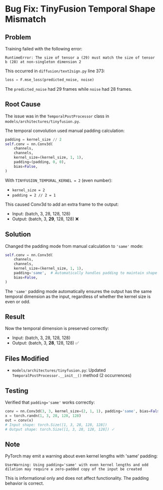 # Bug Fix: TinyFusion Temporal Shape Mismatch

## Problem
Training failed with the following error:
```
RuntimeError: The size of tensor a (29) must match the size of tensor b (28) at non-singleton dimension 2
```

This occurred in `diffusion/text2sign.py` line 373:
```python
loss = F.mse_loss(predicted_noise, noise)
```

The `predicted_noise` had 29 frames while `noise` had 28 frames.

## Root Cause
The issue was in the `TemporalPostProcessor` class in `models/architectures/tinyfusion.py`. 

The temporal convolution used manual padding calculation:
```python
padding = kernel_size // 2
self.conv = nn.Conv3d(
    channels,
    channels,
    kernel_size=(kernel_size, 1, 1),
    padding=(padding, 0, 0),
    bias=False,
)
```

With `TINYFUSION_TEMPORAL_KERNEL = 2` (even number):
- `kernel_size = 2`
- `padding = 2 // 2 = 1`

This caused Conv3d to add an extra frame to the output:
- Input: (batch, 3, 28, 128, 128)
- Output: (batch, 3, **29**, 128, 128) ❌

## Solution
Changed the padding mode from manual calculation to `'same'` mode:

```python
self.conv = nn.Conv3d(
    channels,
    channels,
    kernel_size=(kernel_size, 1, 1),
    padding='same',  # Automatically handles padding to maintain shape
    bias=False,
)
```

The `'same'` padding mode automatically ensures the output has the same temporal dimension as the input, regardless of whether the kernel size is even or odd.

## Result
Now the temporal dimension is preserved correctly:
- Input: (batch, 3, 28, 128, 128)
- Output: (batch, 3, **28**, 128, 128) ✅

## Files Modified
- `models/architectures/tinyfusion.py`: Updated `TemporalPostProcessor.__init__()` method (2 occurrences)

## Testing
Verified that `padding='same'` works correctly:
```python
conv = nn.Conv3d(3, 3, kernel_size=(2, 1, 1), padding='same', bias=False)
x = torch.randn(1, 3, 28, 128, 128)
out = conv(x)
# Input shape: torch.Size([1, 3, 28, 128, 128])
# Output shape: torch.Size([1, 3, 28, 128, 128]) ✓
```

## Note
PyTorch may emit a warning about even kernel lengths with 'same' padding:
```
UserWarning: Using padding='same' with even kernel lengths and odd dilation may require a zero-padded copy of the input be created
```

This is informational only and does not affect functionality. The padding behavior is correct.
